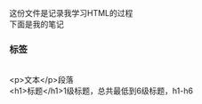这份文件是记录我学习HTML的过程<br>
下面是我的笔记<br>
<h3>标签</h3><br>
&lt;p&gt;文本&lt;/p&gt;段落<br>
&lt;h1&gt;标题&lt;/h1&gt;1级标题，总共最低到6级标题，h1-h6
